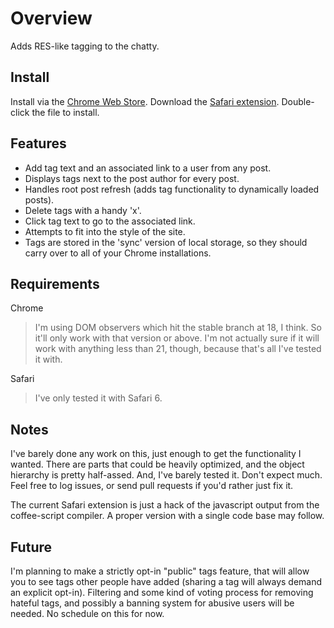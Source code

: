 Overview
========
Adds RES-like tagging to the chatty. 

Install
-------
Install via the [Chrome Web Store](https://chrome.google.com/webstore/detail/gedoafpenbkphidiebbejlfajofogghh).
Download the [Safari extension](https://github.com/downloads/yakz/shackertags/shackertags.safariextz). Double-click the file to install.

Features
--------
- Add tag text and an associated link to a user from any post.
- Displays tags next to the post author for every post.
- Handles root post refresh (adds tag functionality to dynamically loaded posts).
- Delete tags with a handy 'x'.
- Click tag text to go to the associated link.
- Attempts to fit into the style of the site.
- Tags are stored in the 'sync' version of local storage, so they should carry over to all of your Chrome installations.

Requirements
------------

Chrome
	
> I'm using DOM observers which hit the stable branch at 18, I think. So it'll only work with that version or above. I'm not actually sure if it will work with anything less than 21, though, because that's all I've tested it with.

Safari

> I've only tested it with Safari 6.

Notes
-----
I've barely done any work on this, just enough to get the functionality I wanted. There are parts that could be heavily optimized, and the object hierarchy is pretty half-assed. And, I've barely tested it. Don't expect much. Feel free to log issues, or send pull requests if you'd rather just fix it.

The current Safari extension is just a hack of the javascript output from the coffee-script compiler. A proper version with a single code base may follow.

Future
------
I'm planning to make a strictly opt-in "public" tags feature, that will allow you to see tags other people have added (sharing a tag will always demand an explicit opt-in). Filtering and some kind of voting process for removing hateful tags, and possibly a banning system for abusive users will be needed. No schedule on this for now.